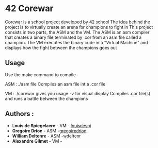 # 42 Corewar
Corewar is a school project developed by 42 school
The idea behind the project is to virtually create an arena for champions to fight in
This project consists in two parts, the ASM and the VM.
The ASM is an asm compiler that creates a binary file terminated by .cor from an asm file called a champion.
The VM executes the binary code in a "Virtual Machine" and displays how the fight between the champions goes out

## Usage
Use the make command to compile

ASM :
./asm file
Compiles an asm file int a .cor file

VM :
./corewar gives you usage
-v for visual display
Compiles .cor file(s) and runs a battle between the champions

## Authors :
- **Louis de Spiegelaere** 	- VM - [louisdespi](https://github.com/louisdespi)
- **Gregoire Drion** 		- ASM -[gregoiredrion](https://github.com/gregoiredrion)
- **William Deltenre** 		- ASM -[wdeltenr](https://github.com/wdeltenre)
- **Alexandre Gilmet**      - VM -

